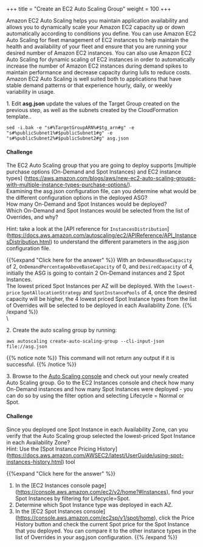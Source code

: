 +++
title = "Create an EC2 Auto Scaling Group"
weight = 100
+++

Amazon EC2 Auto Scaling helps you maintain application availability and allows you to dynamically scale your Amazon EC2 capacity up or down automatically according to conditions you define. You can use Amazon EC2 Auto Scaling for fleet management of EC2 instances to help maintain the health and availability of your fleet and ensure that you are running your desired number of Amazon EC2 instances. You can also use Amazon EC2 Auto Scaling for dynamic scaling of EC2 instances in order to automatically increase the number of Amazon EC2 instances during demand spikes to maintain performance and decrease capacity during lulls to reduce costs. Amazon EC2 Auto Scaling is well suited both to applications that have stable demand patterns or that experience hourly, daily, or weekly variability in usage.

1\. Edit **asg.json** update the values of the Target Group created on the previous step, as well as the subnets created by the CloudFormation template..

```
sed -i.bak -e "s#%TargetGroupARN%#$tg_arn#g" -e "s#%publicSubnet1%#$publicSubnet1#g" -e "s#%publicSubnet2%#$publicSubnet2#g" asg.json
```

#### Challenge
The EC2 Auto Scaling group that you are going to deploy supports [multiple purchase options (On-Demand and Spot Instances) and EC2 instance types] (https://aws.amazon.com/blogs/aws/new-ec2-auto-scaling-groups-with-multiple-instance-types-purchase-options/). \
Examining the asg.json configuration file, can you determine what would be the different configuration options in the deployed ASG?\
How many On-Demand and Spot Instances would be deployed?\
Which On-Demand and Spot Instances would be selected from the list of Overrides, and why?


Hint: take a look at the [API reference for `InstancesDistribution`] (https://docs.aws.amazon.com/autoscaling/ec2/APIReference/API_InstancesDistribution.html) to understand the different parameters in the asg.json configuration file.

{{%expand "Click here for the answer" %}}
With an `OnDemandBaseCapacity` of 2, `OnDemandPercentageAboveBaseCapacity` of 0, and `DesiredCapacity` of 4, initially the ASG is going to contain 2 On-Demand instances and 2 Spot Instances.\
The lowest priced Spot Instances per AZ will be deployed. With the `lowest-price` `SpotAllocationStrategy` and `SpotInstancePools` of 4, once the desired capacity will be higher, the 4 lowest priced Spot Instance types from the list of Overrides will be selected to be deployed in each Availability Zone. 
{{% /expand %}}
\
\

2\. Create the auto scaling group by running:

   ```
   aws autoscaling create-auto-scaling-group --cli-input-json file://asg.json
   ```

{{% notice note %}}
This command will not return any output if it is successful.
{{% /notice %}}

	
3\. Browse to the [Auto Scaling console](https://console.aws.amazon.com/ec2/autoscaling/home#AutoScalingGroups:view=details) and check out your newly created Auto Scaling group. Go to the EC2 Instances console and check how many On-Demand instances and how many Spot Instances were deployed - you can do so by using the filter option and selecting Lifecycle = Normal or Spot.

#### Challenge
Since you deployed one Spot Instance in each Availability Zone, can you verify that the Auto Scaling group selected the lowest-priced Spot Instance in each Availability Zone?\
Hint: Use the [Spot Instance Pricing History] (https://docs.aws.amazon.com/AWSEC2/latest/UserGuide/using-spot-instances-history.html) tool

{{%expand "Click here for the answer" %}}
1. In the [EC2 Instances console page] (https://console.aws.amazon.com/ec2/v2/home?#Instances), find your Spot Instances by filtering for Lifecycle=Spot.
2. Determine which Spot Instance type was deployed in each AZ.
3. In the [EC2 Spot Instances console] (https://console.aws.amazon.com/ec2sp/v1/spot/home), click the Price History button and check the current Spot price for the Spot Instance that you deployed. You can compare it to the other instance types in the list of Overrides in your asg.json configuration.
{{% /expand %}}

